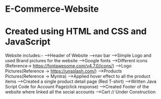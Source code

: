 # E-Commerce-Website
# Created using HTML and CSS and JavaScript
Website includes:-
-->Header of Website
-->nav bar
-->Simple Logo and used Brand pictures for the website
-->Google fonts
-->Different icons (Reference-> https://fontawesome.com/v4.7.0/icons/)
-->Logo Pictures(Reference -> https://unsplash.com/)
-->Products Pictures(Reference -> Myntra)
-->Applied hover effect to all the product items
-->Created a single product detail page (Red T-shirt)
-->Written Java Script Code for Account Page(click response)
-->Created Footer of the website where linked all the social accounts
-->Cart // Under Construction
